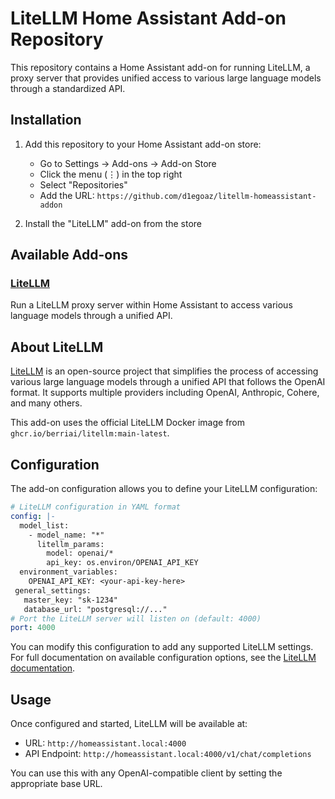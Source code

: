 # LiteLLM Home Assistant Add-on Repository

This repository contains a Home Assistant add-on for running LiteLLM, a proxy server that provides unified access to various large language models through a standardized API.

## Installation

1. Add this repository to your Home Assistant add-on store:

   - Go to Settings → Add-ons → Add-on Store
   - Click the menu (⋮) in the top right
   - Select "Repositories"
   - Add the URL: `https://github.com/d1egoaz/litellm-homeassistant-addon`

2. Install the "LiteLLM" add-on from the store

## Available Add-ons

### [LiteLLM](./litellm)

Run a LiteLLM proxy server within Home Assistant to access various language models through a unified API.

## About LiteLLM

[LiteLLM](https://github.com/BerriAI/litellm) is an open-source project that simplifies the process of accessing various large language models through a unified API that follows the OpenAI format. It supports multiple providers including OpenAI, Anthropic, Cohere, and many others.

This add-on uses the official LiteLLM Docker image from `ghcr.io/berriai/litellm:main-latest`.

## Configuration

The add-on configuration allows you to define your LiteLLM configuration:

```yaml
# LiteLLM configuration in YAML format
config: |-
  model_list:
    - model_name: "*"
      litellm_params:
        model: openai/*
        api_key: os.environ/OPENAI_API_KEY
  environment_variables:
    OPENAI_API_KEY: <your-api-key-here>
 general_settings:
   master_key: "sk-1234"
   database_url: "postgresql://..." 
# Port the LiteLLM server will listen on (default: 4000)
port: 4000
```

You can modify this configuration to add any supported LiteLLM settings. For full documentation on available configuration options, see the [LiteLLM documentation](https://docs.litellm.ai/docs/).

## Usage

Once configured and started, LiteLLM will be available at:

- URL: `http://homeassistant.local:4000`
- API Endpoint: `http://homeassistant.local:4000/v1/chat/completions`

You can use this with any OpenAI-compatible client by setting the appropriate base URL.
